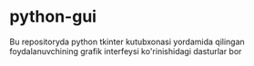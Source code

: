 # python-gui
Bu repositoryda python tkinter kutubxonasi yordamida qilingan foydalanuvchining grafik interfeysi ko'rinishidagi dasturlar bor
